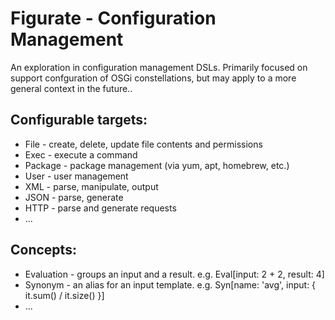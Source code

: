 Figurate - Configuration Management
===================================

An exploration in configuration management DSLs. Primarily focused on support confguration of OSGi constellations, but
may apply to a more general context in the future..


## Configurable targets:

* File - create, delete, update file contents and permissions
* Exec - execute a command
* Package - package management (via yum, apt, homebrew, etc.)
* User - user management
* XML - parse, manipulate, output
* JSON - parse, generate
* HTTP - parse and generate requests
* ...


## Concepts:

* Evaluation - groups an input and a result. e.g. Eval[input: 2 + 2, result: 4]
* Synonym - an alias for an input template. e.g. Syn[name: 'avg', input: { it.sum() / it.size() }]
* ...
